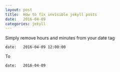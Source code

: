 ```yaml
---
layout: post
title:  How to fix invisible jekyll posts
date:   2016-04-09
categories: jekyll
---
```

Simply remove hours and minutes from your date tag

```
date:   2016-04-09 12:00:00
```
To

```
date:   2016-04-09
```
